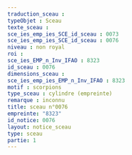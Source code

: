 ```yaml
---
traduction_sceau : 
typeObjet : Sceau
texte_sceau : 
sce_ies_emp_ies_SCE_id_sceau : 0073
sce_ies_emp_ies_SCE_id_sceau : 0076
niveau : non royal
roi : 
sce_ies_EMP_n_Inv_IFAO : 8323
id_sceau : 0076
dimensions_sceau : 
sce_ies_emp_ies_EMP_n_Inv_IFAO : 8323
motif : scorpions
type_sceau : cylindre (empreinte)
remarque : inconnu
title: sceau n°0076
empreinte: "8323"
id_notice: 0076
layout: notice_sceau
type: sceau
partie: 1
---
```

